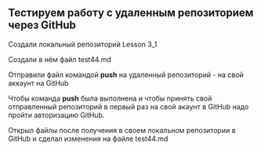 ## Тестируем работу с удаленным репозиторием через GitHub

Создали локальный репозиторий Lesson 3_1

Создали в нём файл test44.md

Отправили файл командой **push** на удаленный репозиторий - на свой аккаунт на GitHub

Чтобы команда **push** была выполнена и чтобы принять свой отправленный репозиторий в первый раз на свой акаунт в GitHub надо пройти авторизацию GitHub. 

Открыл файлы после получения в своем локальном репозитории в GitHub и сделал изменения на файле test44.md




